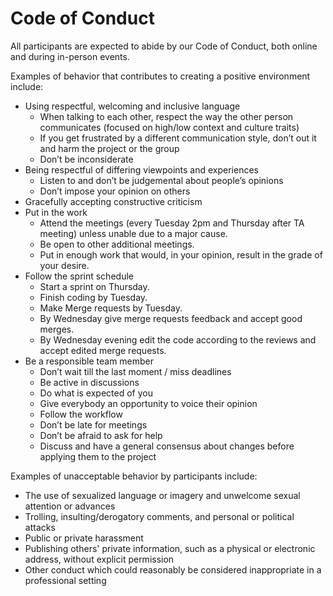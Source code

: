
# Code of Conduct

All participants are expected to abide by our Code of Conduct, both online and during in-person events.

Examples of behavior that contributes to creating a positive environment
include:

* Using respectful, welcoming and inclusive language
  * When talking to each other, respect the way the other person communicates (focused on high/low context and culture traits)
  * If you get frustrated by a different communication style, don’t out it and harm the project or the group
  * Don’t be inconsiderate
* Being respectful of differing viewpoints and experiences
  * Listen to and don’t be judgemental about people’s opinions
  * Don’t impose your opinion on others
* Gracefully accepting constructive criticism
* Put in the work
  * Attend the meetings (every Tuesday 2pm and Thursday after TA meeting) unless unable due to a major cause.
  * Be open to other additional meetings.
  * Put in enough work that would, in your opinion, result in the grade of your desire.
* Follow the sprint schedule
  * Start a sprint on Thursday.
  * Finish coding by Tuesday.
  * Make Merge requests by Tuesday.
  * By Wednesday give merge requests feedback and accept good merges.
  * By Wednesday evening edit the code according to the reviews and accept edited merge requests.
* Be a responsible team member
  * Don’t wait till the last moment / miss deadlines
  * Be active in discussions
  * Do what is expected of you
  * Give everybody an opportunity to voice their opinion
  * Follow the workflow
  * Don’t be late for meetings
  * Don’t be afraid to ask for help
  * Discuss and have a general consensus about changes before applying them to the project


Examples of unacceptable behavior by participants include:

* The use of sexualized language or imagery and unwelcome sexual attention or
  advances
* Trolling, insulting/derogatory comments, and personal or political attacks
* Public or private harassment
* Publishing others' private information, such as a physical or electronic
  address, without explicit permission
* Other conduct which could reasonably be considered inappropriate in a
  professional setting
